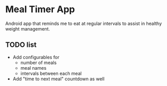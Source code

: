 # Meal Timer App

Android app that reminds me to eat at regular intervals to assist in healthy
weight management.

## TODO list
- Add configurables for
  - number of meals
  - meal names
  - intervals between each meal
- Add "time to next meal" countdown as well
